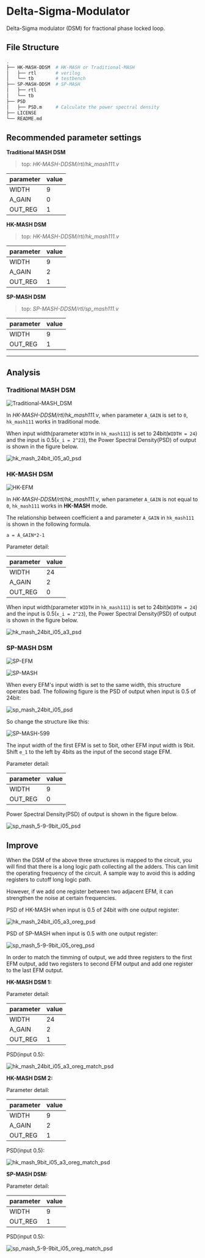 # Delta-Sigma-Modulator

Delta-Sigma modulator (DSM) for fractional phase locked loop.

## File Structure

~~~bash
.
├── HK-MASH-DDSM  # HK-MASH or Traditional-MASH
│   ├── rtl       # verilog
│   └── tb        # testbench
├── SP-MASH-DDSM  # SP-MASH
│   ├── rtl
│   └── tb
├── PSD
│   ├── PSD.m     # Calculate the power spectral density
├── LICENSE
└── README.md
~~~

## Recommended parameter settings

**Traditional MASH DSM**

> top: *HK-MASH-DDSM/rtl/hk_mash111.v*

| parameter | value |
| --------- | ----- |
| WIDTH     | 9     |
| A_GAIN    | 0     |
| OUT_REG   | 1     |

**HK-MASH DSM**

> top: *HK-MASH-DDSM/rtl/hk_mash111.v*

| parameter | value |
| --------- | ----- |
| WIDTH     | 9     |
| A_GAIN    | 2     |
| OUT_REG   | 1     |

**SP-MASH DSM**

> top: *SP-MASH-DDSM/rtl/sp_mash111.v*

| parameter | value |
| --------- | ----- |
| WIDTH     | 9     |
| OUT_REG   | 1     |

---

## Analysis

### Traditional MASH DSM

![Traditional-MASH_DSM](pic/Traditional-MASH_DSM.png)

In *HK-MASH-DDSM/rtl/hk_mash111.v*, when parameter `A_GAIN` is set to `0`, `hk_mash111` works in traditional mode.

When input width(parameter `WIDTH` in `hk_mash111`) is set to 24bit(`WIDTH = 24`) and the input is 0.5(`x_i = 2^23`), the Power Spectral Density(PSD) of output is shown in the figure below.

![hk_mash_24bit_i05_a0_psd](pic/hk_mash_24bit_i05_a0_psd.svg)

### HK-MASH DSM

![HK-EFM](pic/HK-EFM.png)

In *HK-MASH-DDSM/rtl/hk_mash111.v*, when parameter `A_GAIN` is not equal to `0`, `hk_mash111` works in **HK-MASH** mode.

The relationship between coefficient a and parameter `A_GAIN` in `hk_mash111` is shown in the following formula.

~~~
a = A_GAIN*2-1
~~~

Parameter detail:

| parameter | value |
| --------- | ----- |
| WIDTH     | 24    |
| A_GAIN    | 2     |
| OUT_REG   | 0     |

When input width(parameter `WIDTH` in `hk_mash111`) is set to 24bit(`WIDTH = 24`) and the input is 0.5(`x_i = 2^23`), the Power Spectral Density(PSD) of output is shown in the figure below.

![hk_mash_24bit_i05_a3_psd](pic/hk_mash_24bit_i05_a3_psd.svg)

### SP-MASH DSM

![SP-EFM](pic/SP-EFM.png)

![SP-MASH](pic/SP-MASH.png)

When every EFM's input width is set to the same width, this structure operates bad. The following figure is the PSD of output when input is 0.5 of 24bit:

![sp_mash_24bit_i05_psd](pic/sp_mash_24bit_i05_psd.svg)

So change the structure like this:

![SP-MASH-599](pic/SP-MASH-599.png)

The input width of the first EFM is set to 5bit, other EFM input width is 9bit. Shift `e_1` to the left by 4bits as the input of the second stage EFM.

Parameter detail:

| parameter | value |
| --------- | ----- |
| WIDTH     | 9     |
| OUT_REG   | 0     |

Power Spectral Density(PSD) of output is shown in the figure below.

![sp_mash_5-9-9bit_i05_psd](pic/sp_mash_5-9-9bit_i05_psd.svg)

## Improve

When the DSM of the above three structures is mapped to the circuit, you will find that there is a long logic path collecting all the adders. This can limit the operating frequency of the circuit. A sample way to avoid this is adding registers to cutoff long logic path.

However, if we add one register between two adjacent EFM, it can strengthen the noise at certain frequencies.

PSD of HK-MASH when input is 0.5 of 24bit with one output register:

![hk_mash_24bit_i05_a3_oreg_psd](pic/hk_mash_24bit_i05_a3_oreg_psd.svg)

PSD of SP-MASH when input is 0.5 with one output register:

![sp_mash_5-9-9bit_i05_oreg_psd](pic/sp_mash_5-9-9bit_i05_oreg_psd.svg)

In order to match the timming of output, we add three registers to the first EFM output, add two registers to second EFM output and add one register to the last EFM output.

**HK-MASH DSM 1:**

Parameter detail:

| parameter | value |
| --------- | ----- |
| WIDTH     | 24    |
| A_GAIN    | 2     |
| OUT_REG   | 1     |

PSD(input 0.5):

![hk_mash_24bit_i05_a3_oreg_match_psd](pic/hk_mash_24bit_i05_a3_oreg_match_psd.svg)

**HK-MASH DSM 2:**

Parameter detail:

| parameter | value |
| --------- | ----- |
| WIDTH     | 9     |
| A_GAIN    | 2     |
| OUT_REG   | 1     |

PSD(input 0.5):

![hk_mash_9bit_i05_a3_oreg_match_psd](pic/hk_mash_9bit_i05_a3_oreg_match_psd.svg)

**SP-MASH DSM:**

Parameter detail:

| parameter | value |
| --------- | ----- |
| WIDTH     | 9     |
| OUT_REG   | 1     |

PSD(input 0.5):

![sp_mash_5-9-9bit_i05_oreg_match_psd](pic/sp_mash_5-9-9bit_i05_oreg_match_psd.svg)